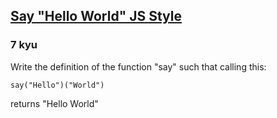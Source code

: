 <h2><a href=https://www.codewars.com/kata/53a20af2e0afd3e2cd000333/train/javascript target="_blank">Say "Hello World" JS Style</a></h2><h3>7 kyu</h3><p>Write the definition of the function "say" such that calling this: </p><pre><code class="language-javascript"><span class="cm-variable">say</span>(<span class="cm-string">"Hello"</span>)(<span class="cm-string">"World"</span>)</code></pre><p>returns "Hello World"</p>
